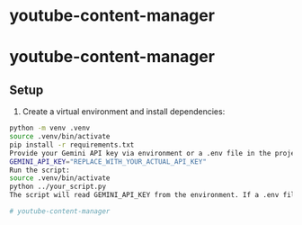 # youtube-content-manager



# youtube-content-manager

## Setup

1. Create a virtual environment and install dependencies:

```bash
python -m venv .venv
source .venv/bin/activate
pip install -r requirements.txt
Provide your Gemini API key via environment or a .env file in the project root:
GEMINI_API_KEY="REPLACE_WITH_YOUR_ACTUAL_API_KEY"
Run the script:
source .venv/bin/activate
python ../your_script.py
The script will read GEMINI_API_KEY from the environment. If a .env file exists the project will load it automatically (uses python-dotenv when available, with a safe fallback parser).

# youtube-content-manager
